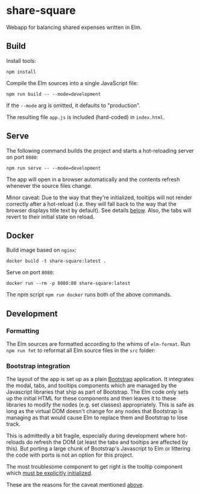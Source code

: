 # share-square

Webapp for balancing shared expenses written in Elm.

## Build

Install tools:

```shell
npm install
```

Compile the Elm sources into a single JavaScript file:

```shell
npm run build -- --mode=development
```

If the `--mode` arg is omitted, it defaults to "production".

The resulting file `app.js` is included (hard-coded) in `index.html`.

## Serve

The following command builds the project and starts a hot-reloading server on port `8080`:

```shell
npm run serve -- --mode=development
```

The app will open in a browser automatically and the contents refresh whenever the source files change.

Minor caveat: Due to the way that they're initialized, tooltips will not render correctly
after a hot-reload (i.e. they will fall back to the way that the browser displays title text by default).
See details [below](#bootstrap-integration).
Also, the tabs will revert to their initial state on reload.

## Docker

Build image based on `nginx`:

```shell
docker build -t share-square:latest .
```

Serve on port `8080`:

```shell
docker run --rm -p 8080:80 share-square:latest
```

The npm script `npm run docker` runs both of the above commands.

## Development

### Formatting

The Elm sources are formatted according to the whims of `elm-format`.
Run `npm run fmt` to reformat all Elm source files in the `src` folder:

### Bootstrap integration

The layout of the app is set up as a plain
[Bootstrap](https://getbootstrap.com/docs/5.1/getting-started/introduction/)
application. It integrates the modal, tabs, and tooltips components
which are managed by the Javascript libraries that ship as part of Bootstrap.
The Elm code only sets up the initial HTML for these components
and then leaves it to these libraries to modify the nodes (e.g. set classes) appropriately.
This is safe as long as the virtual DOM doesn't change for any nodes that Bootstrap is managing
as that would cause Elm to replace them and Bootstrap to lose track.

This is admittedly a bit fragile, especially during development where hot-reloads do refresh the DOM
(at least the tabs and tooltips are affected by this).
But porting a large chunk of Bootstrap's Javascript to Elm or littering the code with ports
is not an option for this project.

The most troublesome component to get right is the tooltip component which
[must be explicitly initialized](https://getbootstrap.com/docs/5.1/components/tooltips/#overview).

These are the reasons for the caveat mentioned [above](#serve).
